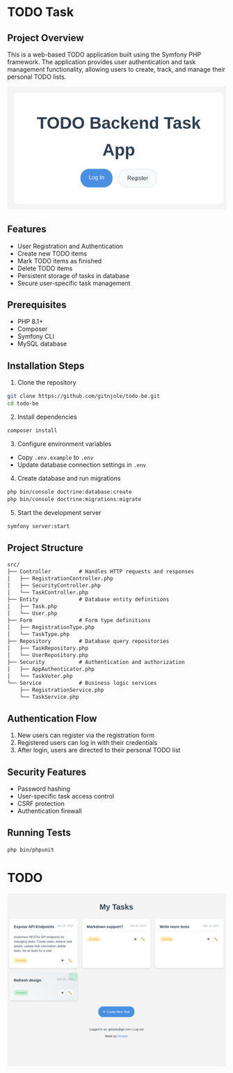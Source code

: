 # TODO Task

## Project Overview

This is a web-based TODO application built using the Symfony PHP framework. The application provides user authentication and task management functionality, allowing users to create, track, and manage their personal TODO lists.

<div align="center">
  <img src="assets/images/landing.png" alt="Task Management Screenshot">
</div>

## Features

- User Registration and Authentication
- Create new TODO items
- Mark TODO items as finished
- Delete TODO items
- Persistent storage of tasks in database
- Secure user-specific task management

## Prerequisites

- PHP 8.1+
- Composer
- Symfony CLI
- MySQL database

## Installation Steps

1. Clone the repository
```bash
git clone https://github.com/gitnjole/todo-be.git
cd todo-be
```

2. Install dependencies
```bash
composer install
```

3. Configure environment variables
- Copy `.env.example` to `.env`
- Update database connection settings in `.env`

4. Create database and run migrations
```bash
php bin/console doctrine:database:create
php bin/console doctrine:migrations:migrate
```

5. Start the development server
```bash
symfony server:start
```

## Project Structure

```
src/
├── Controller         # Handles HTTP requests and responses
│   ├── RegistrationController.php
│   ├── SecurityController.php
│   └── TaskController.php
├── Entity             # Database entity definitions
│   ├── Task.php
│   └── User.php
├── Form               # Form type definitions
│   ├── RegistrationType.php
│   └── TaskType.php
├── Repository         # Database query repositories
│   ├── TaskRepository.php
│   └── UserRepository.php
├── Security           # Authentication and authorization
│   ├── AppAuthenticator.php
│   └── TaskVoter.php
└── Service            # Business logic services
    ├── RegistrationService.php
    └── TaskService.php
```

## Authentication Flow

1. New users can register via the registration form
2. Registered users can log in with their credentials
3. After login, users are directed to their personal TODO list

## Security Features

- Password hashing
- User-specific task access control
- CSRF protection
- Authentication firewall

## Running Tests

```bash
php bin/phpunit
```

# TODO

<div align="center">
  <img src="assets/images/overview.png" alt="Task Management Screenshot">
</div>
